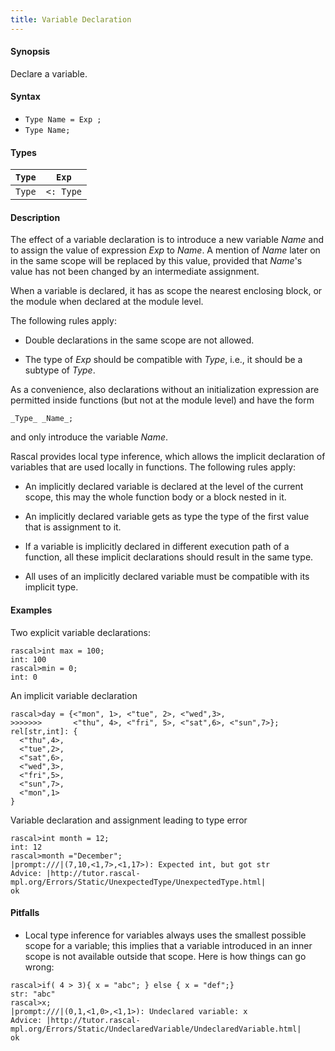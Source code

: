 ```yaml
---
title: Variable Declaration
---
```


#### Synopsis

Declare a variable.

#### Syntax

*  `Type Name = Exp ;`
*  `Type Name;`

#### Types

|`Type`  | `Exp` |
| --- | --- |
| `Type` | `<: Type` |


#### Description

The effect of a variable declaration is to introduce a new variable _Name_ and
to assign the value of expression _Exp_ to _Name_. A mention of _Name_ later on in the same scope
will be replaced by this value, provided that _Name_\'s value has not been changed by an intermediate assignment. 

When a variable is declared, it has as scope the nearest enclosing block, or the module when declared at the module level.

The following rules apply:

*  Double declarations in the same scope are not allowed.

*  The type of _Exp_ should be compatible with _Type_, i.e., it should be a subtype of _Type_.


As a convenience, also declarations without an initialization expression are permitted inside functions (but not at the module level)
 and have the form
```rascal
_Type_ _Name_; 
```
and only introduce the variable _Name_.

Rascal provides local type inference, which allows the implicit declaration of variables that are used locally in functions. The following rules apply:

*  An implicitly declared variable is declared at the level of the current scope, this may the whole function body or a block nested in it.

*  An implicitly declared variable gets as type the type of the first value that is assignment to it.

*  If a variable is implicitly declared in different execution path of a function, all these implicit declarations should result in the same type.

*  All uses of an implicitly declared variable must be compatible with its implicit type.

#### Examples

Two explicit variable declarations:

```rascal-shell
rascal>int max = 100;
int: 100
rascal>min = 0;
int: 0
```
An implicit variable declaration

```rascal-shell
rascal>day = {<"mon", 1>, <"tue", 2>, <"wed",3>, 
>>>>>>>       <"thu", 4>, <"fri", 5>, <"sat",6>, <"sun",7>};
rel[str,int]: {
  <"thu",4>,
  <"tue",2>,
  <"sat",6>,
  <"wed",3>,
  <"fri",5>,
  <"sun",7>,
  <"mon",1>
}
```
Variable declaration and assignment leading to type error

```rascal-shell
rascal>int month = 12;
int: 12
rascal>month ="December";
|prompt:///|(7,10,<1,7>,<1,17>): Expected int, but got str
Advice: |http://tutor.rascal-mpl.org/Errors/Static/UnexpectedType/UnexpectedType.html|
ok
```

#### Pitfalls

*  Local type inference for variables always uses the smallest possible scope for a variable; this implies that
  a variable introduced in an inner scope is not available outside that scope. Here is how things can go wrong:


```rascal-shell
rascal>if( 4 > 3){ x = "abc"; } else { x = "def";}
str: "abc"
rascal>x;
|prompt:///|(0,1,<1,0>,<1,1>): Undeclared variable: x
Advice: |http://tutor.rascal-mpl.org/Errors/Static/UndeclaredVariable/UndeclaredVariable.html|
ok
```


